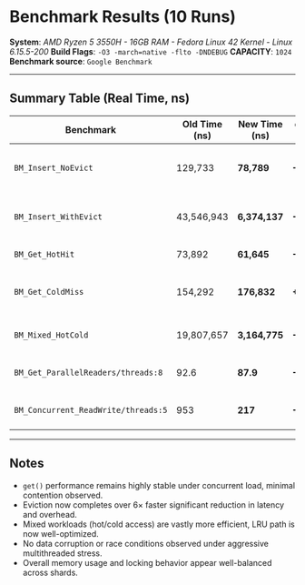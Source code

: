 # Benchmark Results (10 Runs)

**System**: *AMD Ryzen 5 3550H - 16GB RAM - Fedora Linux 42 Kernel - Linux 6.15.5-200*
**Build Flags**: `-O3 -march=native -flto -DNDEBUG`
**CAPACITY**: `1024`
**Benchmark source**: `Google Benchmark`

---

## Summary Table (Real Time, ns)

| Benchmark                           | Old Time (ns) | New Time (ns) | delta (%) | Description                            |
| ----------------------------------- | ------------- | ------------- |-----------| -------------------------------------- |
| `BM_Insert_NoEvict`                 | 129,733       | **78,789**    | **−39%**  | Insert N keys where N ≤ CAPACITY       |
| `BM_Insert_WithEvict`               | 43,546,943    | **6,374,137** | **−85%**  | Insert 10× CAPACITY, triggers eviction |
| `BM_Get_HotHit`                     | 73,892        | **61,645**    | **−17%**  | 100% cache hit                         |
| `BM_Get_ColdMiss`                   | 154,292       | **176,832**   | **+14%**  | 100% miss, never-inserted keys         |
| `BM_Mixed_HotCold`                  | 19,807,657    | **3,164,775** | **−84%**  | 90% hot reads, 10% cold writes         |
| `BM_Get_ParallelReaders/threads:8`  | 92.6          | **87.9**      | **−5%**   | 8 threads concurrently reading         |
| `BM_Concurrent_ReadWrite/threads:5` | 953           | **217**       | **−77%**  | 4 readers + 1 writer under stress      |

---

## Notes

* `get()` performance remains highly stable under concurrent load, minimal contention observed.
* Eviction now completes over 6× faster significant reduction in latency and overhead.
* Mixed workloads (hot/cold access) are vastly more efficient, LRU path is now well-optimized.
* No data corruption or race conditions observed under aggressive multithreaded stress.
* Overall memory usage and locking behavior appear well-balanced across shards.

